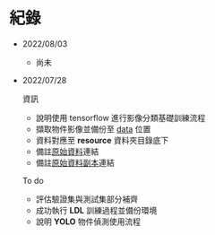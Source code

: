 
# 紀錄

- 2022/08/03

  - 尚未

- 2022/07/28
  
  資訊

  - 說明使用 tensorflow 進行影像分類基礎訓練流程
  - 擷取物件影像並備份至 [data][] 位置
  - 資料對應至 **resource** 資料夾目錄底下
  - 備註[原始資料][]連結
  - 備註[原始資料副本][]連結

  To do
  
  - 評估驗證集與測試集部分補齊
  - 成功執行 **LDL** 訓練過程並備份環境
  - 說明 **YOLO** 物件偵測使用流程

[原始資料]:https://drive.google.com/drive/folders/18yJcHXhzOv7H89t-Lda6phheAicLqMuZ?usp=sharing

[原始資料副本]:https://drive.google.com/drive/folders/1qIw18kBD5TEEfwZVFuv4Aey4kHPADxWv?usp=sharing

[data]:https://drive.google.com/file/d/1F8VVsQAkibyMxJeHNrPrxViFP2lzzOZf/view?usp=sharing